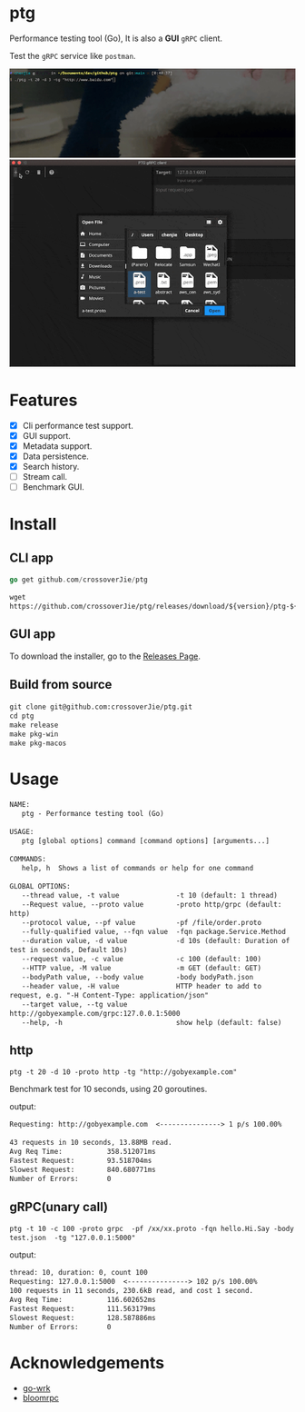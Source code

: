 # ptg
Performance testing tool (Go), It is also a **GUI** `gRPC` client.

Test the `gRPC` service like `postman`.

![](pic/show.gif)
![](pic/ptg.gif)


# Features
- [x] Cli performance test support.
- [x] GUI support.
- [x] Metadata support.
- [x] Data persistence.
- [x] Search history.
- [ ] Stream call.
- [ ] Benchmark GUI.

# Install

## CLI app
```go
go get github.com/crossoverJie/ptg
```

```shell script
wget https://github.com/crossoverJie/ptg/releases/download/${version}/ptg-${os}-${version}.tar.gz
```

## GUI app

To download the installer, go to the [Releases Page](https://github.com/crossoverJie/ptg/releases).

## Build from source

```shell
git clone git@github.com:crossoverJie/ptg.git
cd ptg
make release
make pkg-win
make pkg-macos
```


# Usage

```shell script
NAME:
   ptg - Performance testing tool (Go)

USAGE:
   ptg [global options] command [command options] [arguments...]

COMMANDS:
   help, h  Shows a list of commands or help for one command

GLOBAL OPTIONS:
   --thread value, -t value              -t 10 (default: 1 thread)
   --Request value, --proto value        -proto http/grpc (default: http)
   --protocol value, --pf value          -pf /file/order.proto
   --fully-qualified value, --fqn value  -fqn package.Service.Method
   --duration value, -d value            -d 10s (default: Duration of test in seconds, Default 10s)
   --request value, -c value             -c 100 (default: 100)
   --HTTP value, -M value                -m GET (default: GET)
   --bodyPath value, --body value        -body bodyPath.json
   --header value, -H value              HTTP header to add to request, e.g. "-H Content-Type: application/json"
   --target value, --tg value            http://gobyexample.com/grpc:127.0.0.1:5000
   --help, -h                            show help (default: false)
```
## http
```shell script
ptg -t 20 -d 10 -proto http -tg "http://gobyexample.com"
```

Benchmark test for 10 seconds, using 20 goroutines.

output:
```shell script
Requesting: http://gobyexample.com  <---------------> 1 p/s 100.00%

43 requests in 10 seconds, 13.88MB read.
Avg Req Time:           358.512071ms
Fastest Request:        93.518704ms
Slowest Request:        840.680771ms
Number of Errors:       0
```

## gRPC(unary call)

```shell script
ptg -t 10 -c 100 -proto grpc  -pf /xx/xx.proto -fqn hello.Hi.Say -body test.json  -tg "127.0.0.1:5000"
```

output:
```shell script
thread: 10, duration: 0, count 100
Requesting: 127.0.0.1:5000  <---------------> 102 p/s 100.00%
100 requests in 11 seconds, 230.6kB read, and cost 1 second.
Avg Req Time:           116.602652ms
Fastest Request:        111.563179ms
Slowest Request:        128.587886ms
Number of Errors:       0
```


# Acknowledgements
- [go-wrk](https://github.com/tsliwowicz/go-wrk)
- [bloomrpc](https://github.com/bloomrpc/bloomrpc)

